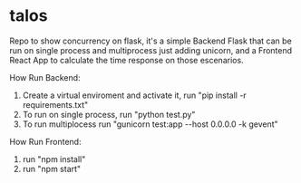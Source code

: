 # talos
Repo to show concurrency on flask, it's a simple Backend Flask that can be run on single process and multiprocess just adding unicorn, and a Frontend React App
to calculate the time response on those escenarios.

How Run Backend: 
1. Create a virtual enviroment and activate it, run "pip install -r requirements.txt"
2. To run on single process, run "python test.py"
3. To run multiplocess run "gunicorn test:app --host 0.0.0.0 -k gevent"

How Run Frontend: 
1. run "npm install"
2. run "npm start"
